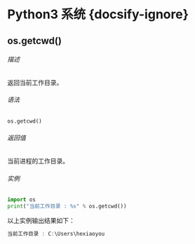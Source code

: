 # Python3 系统 {docsify-ignore}

## os.getcwd()

###### 描述

返回当前工作目录。

###### 语法

```python
os.getcwd()
```

###### 返回值

当前进程的工作目录。

###### 实例

```python
import os
print("当前工作目录 : %s" % os.getcwd())
```

以上实例输出结果如下：

```powershell
当前工作目录 : C:\Users\hexiaoyou
```
